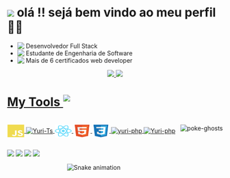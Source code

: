 # <img height="30"  src="https://img.icons8.com/nolan/64/ethernet-on.png"/> olá !! sejá bem vindo ao meu perfil 👨‍💻

  * <img height="30" align="top" src="https://img.icons8.com/color/50/000000/stackoverflow.png"/> Desenvolvedor Full Stack 
  * <img height="30" align="top" src="https://img.icons8.com/color/50/000000/motarboard.png"/>  Estudante de Engenharia de Software 
  * <img height="30" align="top"  src="https://img.icons8.com/external-justicon-lineal-color-justicon/64/000000/external-certificate-awards-justicon-lineal-color-justicon.png"/> Mais de 6 certificados web developer 

<div align="center">
  <a href="https:https://github.com/GomeS3K">
  <img height="170em" src="https://github-readme-stats.vercel.app/api?username=GomeS3K&show_icons=true&theme=dracula&include_all_commits=true&count_private=true"/>
  <img height="170em" src="https://github-readme-stats.vercel.app/api/top-langs/?username=GomeS3K&layout=compact&langs_count=7&theme=dracula"/>
</div>
  
 <h1>My Tools <img height="50" align="top" src="https://img.icons8.com/color/50/000000/maintenance.png"/></h1>
<div style="display:inline_block"><br>
  <img align="center" alt="Yuri-Js" height="30" width="40" src="https://raw.githubusercontent.com/devicons/devicon/master/icons/javascript/javascript-plain.svg">
  <img align="center" alt="Yuri-Ts" height="30" width="40" src="https://cdn.jsdelivr.net/gh/devicons/devicon/icons/mongodb/mongodb-original.svg">
  <img align="center" alt="Yuri-React" height="30" width="40" src="https://raw.githubusercontent.com/devicons/devicon/master/icons/react/react-original.svg">
  <img align="center" alt="Yuri-HTML" height="30" width="40" src="https://raw.githubusercontent.com/devicons/devicon/master/icons/html5/html5-original.svg">
  <img align="center" alt="Yuri-CSS" height="30" width="40" src="https://raw.githubusercontent.com/devicons/devicon/master/icons/css3/css3-original.svg">
  <img align="center" alt="yuri-php" height="30" width="40" src="https://cdn.jsdelivr.net/gh/devicons/devicon/icons/magento/magento-original.svg">
  <img align="center" alt="Yuri-php" height="50" width="50" src="https://cdn.jsdelivr.net/gh/devicons/devicon/icons/php/php-original.svg">
  <img align="right" alt="poke-ghosts" height="250" src="https://c.tenor.com/7M_uDrv9GQEAAAAi/baby-yoda-baby-yoda-walk.gif">
  

</div>
  
 ##
  
  <div>
    <a href="https://www.facebook.com/profile.php?id=100011585238480" target="_blank"><img src="https://img.shields.io/badge/Facebook-1877F2?style=for-the-badge&logo=facebook&logoColor=white" target="_blank"></a>
    <a href="https://www.instagram.com/gomes.yr/" target="_blank"><img src="https://img.shields.io/badge/Instagram-E4405F?style=for-the-badge&logo=instagram&logoColor=white" target="_blank"></a>
    <a href="https://www.linkedin.com/in/yuri-gomes-6103661aa/" target="_blank"><img src="https://img.shields.io/badge/LinkedIn-0077B5?style=for-the-badge&logo=linkedin&logoColor=white" target="_blank"></a>
      <a href="https://mail.google.com/mail/u/0/#inbox" target="_blank"><img src="https://img.shields.io/badge/Gmail-D14836?style=for-the-badge&logo=gmail&logoColor=white" target="_blank"></a>
      
  </div>
  <div align="center">
 
  ![Snake animation](https://github.com/YuriMarcio/YuriMarcio/blob/output/github-contribution-grid-snake.svg)
 
</div>

